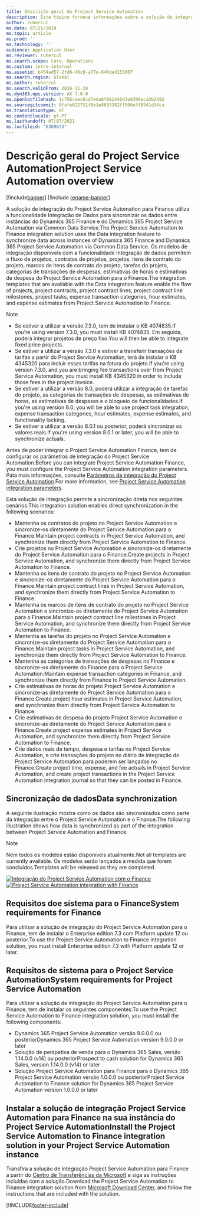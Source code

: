 ```yaml
---
title: Descrição geral do Project Service Automation
description: Este tópico fornece informações sobre a solução de integração do Dynamics 365 Project Service Automation com o Dynamics 365 Finance.
author: ruhercul
ms.date: 07/25/2019
ms.topic: article
ms.prod: ''
ms.technology: ''
audience: Application User
ms.reviewer: ruhercul
ms.search.scope: Core, Operations
ms.custom: intro-internal
ms.assetid: b454ad57-2fd6-46c9-a77e-646de4153067
ms.search.region: Global
ms.author: ruhercul
ms.search.validFrom: 2016-11-28
ms.dyn365.ops.version: AX 7.0.0
ms.openlocfilehash: 1c756caec6cd7eda8f891446d3e8309aca3b2482
ms.sourcegitcommit: 0fafe022731f0e1e8693382ff906e3f8541d34ca
ms.translationtype: HT
ms.contentlocale: pt-PT
ms.lasthandoff: 07/07/2021
ms.locfileid: "6369633"
---
```

# <a name="project-service-automation-overview"></a><span data-ttu-id="66fb5-103">Descrição geral do Project Service Automation</span><span class="sxs-lookup"><span data-stu-id="66fb5-103">Project Service Automation overview</span></span>

[!include[banner](../includes/banner.md)]
[!include [rename-banner](~/includes/cc-data-platform-banner.md)]

<span data-ttu-id="66fb5-104">A solução de integração do Project Service Automation para Finance utiliza a funcionalidade Integração de Dados para sincronizar os dados entre instâncias do Dynamics 365 Finance e do Dynamics 365 Project Service Automation via Common Data Service.</span><span class="sxs-lookup"><span data-stu-id="66fb5-104">The Project Service Automation to Finance integration solution uses the Data integration feature to synchronize data across instances of Dynamics 365 Finance and Dynamics 365 Project Service Automation via Common Data Service.</span></span> <span data-ttu-id="66fb5-105">Os modelos de integração disponíveis com a funcionalidade Integração de dados permitem o fluxo de projetos, contratos de projetos, projetos, itens de contrato do projeto, marcos de itens de contrato do projeto, tarefas do projeto, categorias de transações de despesas, estimativas de horas e estimativas de despesa do Project Service Automation para o Finance.</span><span class="sxs-lookup"><span data-stu-id="66fb5-105">The integration templates that are available with the Data integration feature enable the flow of projects, project contracts, project contract lines, project contract line milestones, project tasks, expense transaction categories, hour estimates, and expense estimates from Project Service Automation to Finance.</span></span>

> [!NOTE]
> - <span data-ttu-id="66fb5-106">Se estiver a utilizar a versão 7.3.0, tem de instalar o KB 4074835.</span><span class="sxs-lookup"><span data-stu-id="66fb5-106">If you're using version 7.3.0, you must install KB 4074835.</span></span> <span data-ttu-id="66fb5-107">Em seguida, poderá integrar projetos de preço fixo.</span><span class="sxs-lookup"><span data-stu-id="66fb5-107">You will then be able to integrate fixed price projects.</span></span>
> - <span data-ttu-id="66fb5-108">Se estiver a utilizar a versão 7.3.0 e estiver a transferir transações de tarifas a partir do Project Service Automation, terá de instalar o KB 4345320 para incluir essas tarifas na fatura do projeto.</span><span class="sxs-lookup"><span data-stu-id="66fb5-108">If you're using version 7.3.0, and you are bringing fee transactions over from Project Service Automation, you must install KB 4345320 in order to include those fees in the project invoice.</span></span>
> - <span data-ttu-id="66fb5-109">Se estiver a utilizar a versão 8.0, poderá utilizar a integração de tarefas do projeto, as categorias de transações de despesas, as estimativas de horas, as estimativas de despesas e o bloqueio de funcionalidades.</span><span class="sxs-lookup"><span data-stu-id="66fb5-109">If you're using version 8.0, you will be able to use project task integration, expense transaction categories, hour estimates, expense estimates, and functionality locking.</span></span>
> - <span data-ttu-id="66fb5-110">Se estiver a utilizar a versão 8.0.1 ou posterior, poderá sincronizar os valores reais.</span><span class="sxs-lookup"><span data-stu-id="66fb5-110">If you're using version 8.0.1 or later, you will be able to synchronize actuals.</span></span>

<span data-ttu-id="66fb5-111">Antes de poder integrar o Project Service Automation Finance, tem de configurar os parâmetros de integração do Project Service Automation.</span><span class="sxs-lookup"><span data-stu-id="66fb5-111">Before you can integrate Project Service Automation Finance, you must configure the Project Service Automation integration parameters.</span></span> <span data-ttu-id="66fb5-112">Pata mais informações, consulte [Parâmetros de integração do Project Service Automation](PSA-parameters.md).</span><span class="sxs-lookup"><span data-stu-id="66fb5-112">For more information, see [Project Service Automation integration parameters](PSA-parameters.md).</span></span>

<span data-ttu-id="66fb5-113">Esta solução de integração permite a sincronização direta nos seguintes cenários:</span><span class="sxs-lookup"><span data-stu-id="66fb5-113">This integration solution enables direct synchronization in the following scenarios:</span></span>

- <span data-ttu-id="66fb5-114">Mantenha os contratos do projeto no Project Service Automation e sincronize-os diretamente do Project Service Automation para o Finance.</span><span class="sxs-lookup"><span data-stu-id="66fb5-114">Maintain project contracts in Project Service Automation, and synchronize them directly from Project Service Automation to Finance.</span></span>
- <span data-ttu-id="66fb5-115">Crie projetos no Project Service Automation e sincronize-os diretamente do Project Service Automation para o Finance.</span><span class="sxs-lookup"><span data-stu-id="66fb5-115">Create projects in Project Service Automation, and synchronize them directly from Project Service Automation to Finance.</span></span>
- <span data-ttu-id="66fb5-116">Mantenha os itens de contrato do projeto no Project Service Automation e sincronize-os diretamente do Project Service Automation para o Finance.</span><span class="sxs-lookup"><span data-stu-id="66fb5-116">Maintain project contract lines in Project Service Automation, and synchronize them directly from Project Service Automation to Finance.</span></span>
- <span data-ttu-id="66fb5-117">Mantenha os marcos de itens de contrato do projeto no Project Service Automation e sincronize-os diretamente do Project Service Automation para o Finance.</span><span class="sxs-lookup"><span data-stu-id="66fb5-117">Maintain project contract line milestones in Project Service Automation, and synchronize them directly from Project Service Automation to Finance.</span></span>
- <span data-ttu-id="66fb5-118">Mantenha as tarefas do projeto no Project Service Automation e sincronize-os diretamente do Project Service Automation para o Finance.</span><span class="sxs-lookup"><span data-stu-id="66fb5-118">Maintain project tasks in Project Service Automation, and synchronize them directly from Project Service Automation to Finance.</span></span>
- <span data-ttu-id="66fb5-119">Mantenha as categorias de transações de despesas no Finance e sincronize-os diretamente do Finance para o Project Service Automation.</span><span class="sxs-lookup"><span data-stu-id="66fb5-119">Maintain expense transaction categories in Finance, and synchronize them directly from Finance to Project Service Automation.</span></span>
- <span data-ttu-id="66fb5-120">Crie estimativas de horas do projeto Project Service Automation e sincronize-as diretamente do Project Service Automation para o Finance.</span><span class="sxs-lookup"><span data-stu-id="66fb5-120">Create project hour estimates in Project Service Automation, and synchronize them directly from Project Service Automation to Finance.</span></span>
- <span data-ttu-id="66fb5-121">Crie estimativas de despesa do projeto Project Service Automation e sincronize-as diretamente do Project Service Automation para o Finance.</span><span class="sxs-lookup"><span data-stu-id="66fb5-121">Create project expense estimates in Project Service Automation, and synchronize them directly from Project Service Automation to Finance.</span></span>
- <span data-ttu-id="66fb5-122">Crie dados reais de tempo, despesa e tarifas no Project Service Automation, e crie transações do projeto no diário de integração do Project Service Automation para poderem ser lançados no Finance.</span><span class="sxs-lookup"><span data-stu-id="66fb5-122">Create project time, expense, and fee actuals in Project Service Automation, and create project transactions in the Project Service Automation integration journal so that they can be posted in Finance.</span></span>

## <a name="data-synchronization"></a><span data-ttu-id="66fb5-123">Sincronização de dados</span><span class="sxs-lookup"><span data-stu-id="66fb5-123">Data synchronization</span></span>

<span data-ttu-id="66fb5-124">A seguinte ilustração mostra como os dados são sincronizados como parte da integração entre o Project Service Automation e o Finance.</span><span class="sxs-lookup"><span data-stu-id="66fb5-124">The following illustration shows how data is synchronized as part of the integration between Project Service Automation and Finance.</span></span>

> [!NOTE]
> <span data-ttu-id="66fb5-125">Nem todos os modelos estão disponíveis atualmente.</span><span class="sxs-lookup"><span data-stu-id="66fb5-125">Not all templates are currently available.</span></span> <span data-ttu-id="66fb5-126">Os modelos serão lançados à medida que forem concluídos.</span><span class="sxs-lookup"><span data-stu-id="66fb5-126">Templates will be released as they are completed.</span></span>

<span data-ttu-id="66fb5-127">[![Integração do Project Service Automation com o Finance](./media/PSA-integration.png)](./media/PSA-integration.png)</span><span class="sxs-lookup"><span data-stu-id="66fb5-127">[![Project Service Automation integration with Finance](./media/PSA-integration.png)](./media/PSA-integration.png)</span></span>

## <a name="system-requirements-for-finance"></a><span data-ttu-id="66fb5-128">Requisitos doe sistema para o Finance</span><span class="sxs-lookup"><span data-stu-id="66fb5-128">System requirements for Finance</span></span>

<span data-ttu-id="66fb5-129">Para utilizar a solução de integração do Project Service Automation para o Finance, tem de instalar o Enterprise edition 7.3 com Platform update 12 ou posterior.</span><span class="sxs-lookup"><span data-stu-id="66fb5-129">To use the Project Service Automation to Finance integration solution, you must install Enterprise edition 7.3 with Platform update 12 or later.</span></span>

## <a name="system-requirements-for-project-service-automation"></a><span data-ttu-id="66fb5-130">Requisitos de sistema para o Project Service Automation</span><span class="sxs-lookup"><span data-stu-id="66fb5-130">System requirements for Project Service Automation</span></span>

<span data-ttu-id="66fb5-131">Para utilizar a solução de integração do Project Service Automation para o Finance, tem de instalar os seguintes componentes:</span><span class="sxs-lookup"><span data-stu-id="66fb5-131">To use the Project Service Automation to Finance integration solution, you must install the following components:</span></span>

- <span data-ttu-id="66fb5-132">Dynamics 365 Project Service Automation versão 9.0.0.0 ou posterior</span><span class="sxs-lookup"><span data-stu-id="66fb5-132">Dynamics 365 Project Service Automation version 9.0.0.0 or later</span></span>
- <span data-ttu-id="66fb5-133">Solução de perspetiva de venda para o Dynamics 365 Sales, versão 1.14.0.0 (v14) ou posterior</span><span class="sxs-lookup"><span data-stu-id="66fb5-133">Prospect to cash solution for Dynamics 365 Sales, version 1.14.0.0 (v14) or later</span></span>
- <span data-ttu-id="66fb5-134">Solução Project Service Automation para Finance para o Dynamics 365 Project Service Automation versão 1.0.0.0 ou posterior</span><span class="sxs-lookup"><span data-stu-id="66fb5-134">Project Service Automation to Finance solution for Dynamics 365 Project Service Automation version 1.0.0.0 or later</span></span>

## <a name="install-the-project-service-automation-to-finance-integration-solution-in-your-project-service-automation-instance"></a><span data-ttu-id="66fb5-135">Instalar a solução de integração Project Service Automation para Finance na sua instância do Project Service Automation</span><span class="sxs-lookup"><span data-stu-id="66fb5-135">Install the Project Service Automation to Finance integration solution in your Project Service Automation instance</span></span>

<span data-ttu-id="66fb5-136">Transfira a solução de integração Project Service Automation para Finance a partir do [Centro de Transferências da Microsoft](https://www.microsoft.com/download/details.aspx?id=57016) e siga as instruções incluídas com a solução.</span><span class="sxs-lookup"><span data-stu-id="66fb5-136">Download the Project Service Automation to Finance integration solution from [Microsoft Download Center](https://www.microsoft.com/download/details.aspx?id=57016), and follow the instructions that are included with the solution.</span></span>


[!INCLUDE[footer-include](../includes/footer-banner.md)]